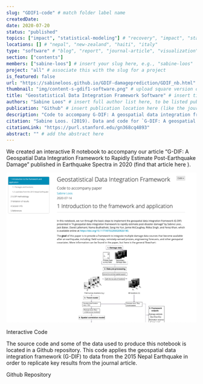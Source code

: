 ```yaml
---
slug: "GDIF1-code" # match folder label name
createdDate:
date: 2020-07-20
status: "published"
topics: ["impact", "statistical-modeling"] # "recovery", "impact", "statistical-modeling"
locations: [] # "nepal", "new-zealand", "haiti", "italy"
type: "software" # "blog", "report", "journal-article", "visualization"
section: ["contents"]
members: ["sabine-loos"] # insert your slug here, e.g., "sabine-loos"
project: "all" # associate this with the slug for a project
is_featured: false
url: "https://sabineloos.github.io/GDIF-damageprediction/GDIF_nb.html" # include link to open pdf file
thumbnail: "img/content-s-gdif1-software.png" # upload square version of the content to img folder and add source here, e.g., "img/content-b-ier-nepal.png"
title: "Geostatistical Data Integration Framework Software" # insert title here
authors: "Sabine Loos" # insert full author list here, to be listed publicly
publication: "Github" # insert publication location here (like the journal)
description: "Code to accompany G-DIF: A geospatial data integration framework to rapidly estimate post-earthquake damage published in Earthquake Spectra" # insert a one sentence description here
citation: "Sabine Loos. (2019). Data and code for `G-DIF: A geospatial data integration framework to rapidly estimate post-earthquake damage`. Stanford Digital Repository. Available at:" # add the citation here, in APA format
citationLink: "https://purl.stanford.edu/gn368cq4893"
abstract: "" # add the abstract here
---
```


We created an interactive R notebook to accompany our article “G-DIF: A Geospatial Data Integration Framework to Rapidly Estimate Post-Earthquake Damage” published in Earthquake Spectra in 2020 (find that article <Link doOpenInNewTab to="gdif-nepal"> here </Link>).

![](./content-s-gdif1-software.png)
<Link is-button doOpenInNewTab to="https://sabineloos.github.io/GDIF-damageprediction/GDIF_nb.html"> Interactive Code </Link>

The source code and some of the data used to produce this notebook is located in a Github repository. This code applies the geospatial data integration framework (G-DIF) to data from the 2015 Nepal Earthquake in order to replicate key results from the journal article.

<Link is-button doOpenInNewTab to="https://github.com/sabineloos/GDIF-damageprediction"> Github Repository </Link>